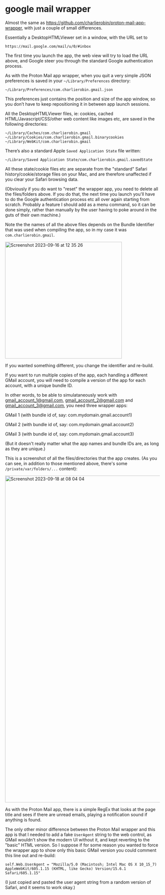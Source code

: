 # google mail wrapper

Almost the same as https://github.com/charlierobin/proton-mail-app-wrapper, with just a couple of small differences.

Essentially a DesktopHTMLViewer set in a window, with the URL set to

`https://mail.google.com/mail/u/0/#inbox`

The first time you launch the app, the web view will try to load the URL above, and Google steer you through the standard Google authentication process.

As with the Proton Mail app wrapper, when you quit a very simple JSON preferences is saved in your `~/Library/Preferences` directory:

`~/Library/Preferences/com.charlierobin.gmail.json`

This preferences just contains the position and size of the app window, so you don’t have to keep repositioning it in between app launch sessions.

All the DesktopHTMLViewer files, ie: cookies, cached HTML/Javascript/CSS/other web content like images etc, are saved in the following directories:

`~/Library/Caches/com.charlierobin.gmail`
`~/Library/Cookies/com.charlierobin.gmail.binarycookies`
`~/Library/WebKit/com.charlierobin.gmail`

There’s also a standard Apple `Saved Application State` file written:

`~/Library/Saved Application State/com.charlierobin.gmail.savedState`

All these state/cookie files etc are separate from the "standard" Safari history/cookie/storage files on your Mac, and are therefore unaffected if you clear your Safari browsing data.

(Obviously if you do want to "reset" the wrapper app, you need to delete all the files/folders above. If you do that, the next time you launch you'll have to do the Google authentication process etc all over again starting from scratch. Probably a feature I should add as a menu command, so it can be done simply, rather than manually by the user having to poke around in the guts of their own machine.)

Note the the names of all the above files depends on the Bundle Identifier that was used when compiling the app, so in my case it was `com.charlierobin.gmail`.

<img width="380" alt="Screenshot 2023-09-16 at 12 35 26" src="https://github.com/charlierobin/google-mail-wrapper/assets/10506323/56a6767d-a401-4ea8-b8f8-a918e7485af8">

If you wanted something different, you change the identifier and re-build.

If you want to run multiple copies of the app, each handling a different GMail account, you will need to compile a version of the app for each account, with a unique bundle ID.

In other words, to be able to simulataneously work with gmail_account_1@gmail.com, gmail_account_2@gmail.com and gmail_account_3@gmail.com, you need three wrapper apps:


GMail 1 (with bundle id of, say: com.mydomain.gmail.account1)

GMail 2 (with bundle id of, say: com.mydomain.gmail.account2)

GMail 3 (with bundle id of, say: com.mydomain.gmail.account3)


(But it doesn't really matter what the app names and bundle IDs are, as long as they are unique.)

This is a screenshot of all the files/directories that the app creates. (As you can see, in addition to those mentioned above, there's some `/private/var/folders/...` content):

<img width="1064" alt="Screenshot 2023-09-18 at 08 04 04" src="https://github.com/charlierobin/google-mail-wrapper/assets/10506323/45321e07-7aa1-4d64-b6ad-770979604d3d">

As with the Proton Mail app, there is a simple RegEx that looks at the page title and sees if there are unread emails, playing a notification sound if anything is found.

The only other minor difference between the Proton Mail wrapper and this app is that I needed to add a fake `UserAgent` string to the web control, as GMail wouldn't show the modern UI without it, and kept reverting to the "basic" HTML version. So I suppose if for some reason you wanted to force the wrapper app to show only this basic GMail version you could comment this line out and re-build:

`self.Web.UserAgent = "Mozilla/5.0 (Macintosh; Intel Mac OS X 10_15_7) AppleWebKit/605.1.15 (KHTML, like Gecko) Version/15.6.1 Safari/605.1.15"`

(I just copied and pasted the user agent string from a random version of Safari, and it seems to work okay.)

